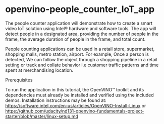 # openvino-people_counter_IoT_app



The people counter application will demonstrate how to create a smart video IoT solution using Intel® hardware and software tools. The app will detect people in a designated area, providing the number of people in the frame, the average duration of people in the frame, and total count.

People counting applications can be used in a retail store, supermarket, shopping malls, metro station, airport. For example, Once a person is detected, We can follow the object through a shopping pipeline in a retail setting or track and collate behavior i.e customer traffic patterns and time spent at merchandising location.

Prerequisites

To run the application in this tutorial, the OpenVINO™ toolkit and its dependencies must already be installed and verified using the included demos. Installation instructions may be found at: https://software.intel.com/en-us/articles/OpenVINO-Install-Linux or https://github.com/udacity/nd131-openvino-fundamentals-project-starter/blob/master/linux-setup.md
